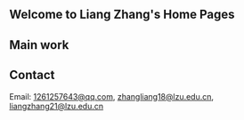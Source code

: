 ## Welcome to Liang Zhang's Home Pages


## Main work


## Contact
Email: 1261257643@qq.com, zhangliang18@lzu.edu.cn, liangzhang21@lzu.edu.cn

